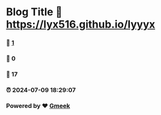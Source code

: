 # Blog Title :link: https://lyx516.github.io/lyyyx 
### :page_facing_up: [1](https://lyx516.github.io/lyyyx/tag.html) 
### :speech_balloon: 0 
### :hibiscus: 17 
### :alarm_clock: 2024-07-09 18:29:07 
### Powered by :heart: [Gmeek](https://github.com/Meekdai/Gmeek)
